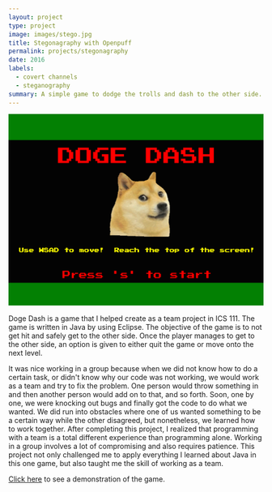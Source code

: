```yaml
---
layout: project
type: project
image: images/stego.jpg
title: Stegonagraphy with Openpuff
permalink: projects/stegonagraphy
date: 2016
labels:
  - covert channels
  - steganography
summary: A simple game to dodge the trolls and dash to the other side.
---
```


<img class="ui medium right floated rounded image" src="../images/doge.PNG">

Doge Dash is a game that I helped create as a team project in ICS 111. The game is written in Java by using Eclipse. The objective of the game is to not get hit and safely get to the other side. Once the player manages to get to the other side, an option is given to either quit the game or move onto the next level.

It was nice working in a group because when we did not know how to do a certain task, or didn't know why our code was not working, we would work as a team and try to fix the problem. One person would throw something in and then another person would add on to that, and so forth. Soon, one by one, we were knocking out bugs and finally got the code to do what we wanted. We did run into obstacles where one of us wanted something to be a certain way while the other disagreed, but nonetheless, we learned how to work together. After completing this project, I realized that programming with a team is a total different experience than programming alone. Working in a group involves a lot of compromising and also requires patience. This project not only challenged me to apply everything I learned about Java in this one game, but also taught me the skill of working as a team.
 
[Click here](https://youtu.be/gH9KVyro4mY) to see a demonstration of the game.

